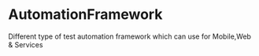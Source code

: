 # AutomationFramework
Different type of test automation framework which can use for Mobile,Web & Services
